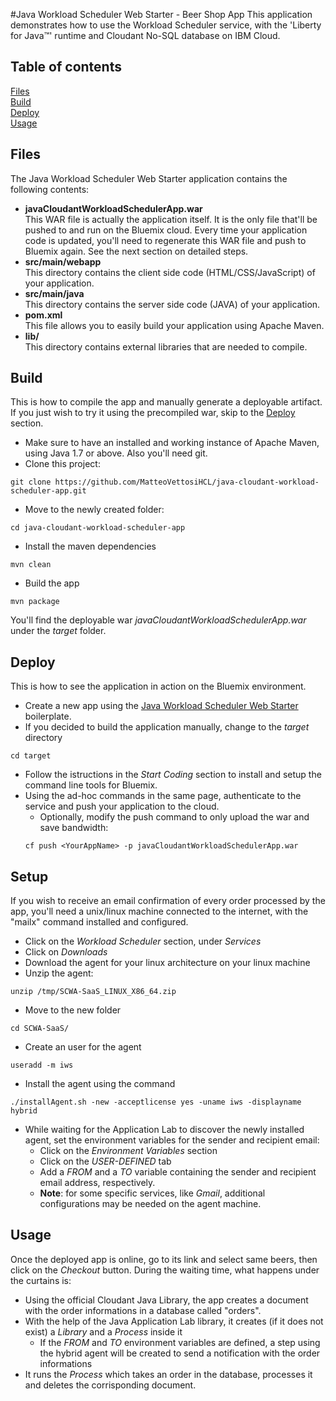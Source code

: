 #Java Workload Scheduler Web Starter - Beer Shop App
This application demonstrates how to use the Workload Scheduler service, with the 'Liberty for Java™' runtime and Cloudant No-SQL database on IBM Cloud.

## Table of contents
[Files](#files)  
[Build](#build)  
[Deploy](#deploy)  
[Usage](#usage)  

## Files
The Java Workload Scheduler Web Starter application contains the following contents:
- **javaCloudantWorkloadSchedulerApp.war**  
  This WAR file is actually the application itself. It is the only file that'll be pushed to and run on the Bluemix cloud. Every time your application code is updated, you'll need to regenerate this WAR file and push to Bluemix again. See the next section on detailed steps.
- **src/main/webapp**  
  This directory contains the client side code (HTML/CSS/JavaScript) of your application.
- **src/main/java**  
  This directory contains the server side code (JAVA) of your application.
- **pom.xml**  
  This file allows you to easily build your application using Apache Maven.
- **lib/**  
  This directory contains external libraries that are needed to compile. 
    
## Build
This is how to compile the app and manually generate a deployable artifact. If you just wish to try it using the precompiled war, skip to the [Deploy](#deploy) section.

- Make sure to have an installed and working instance of Apache Maven, using Java 1.7 or above. Also you'll need git.
- Clone this project:  
```
git clone https://github.com/MatteoVettosiHCL/java-cloudant-workload-scheduler-app.git
```
- Move to the newly created folder:  
```
cd java-cloudant-workload-scheduler-app
```
- Install the maven dependencies  
```
mvn clean
```
- Build the app  
```
mvn package
```  
You'll find the deployable war _javaCloudantWorkloadSchedulerApp.war_ under the _target_ folder.

## Deploy
This is how to see the application in action on the Bluemix environment.

- Create a new app using the [Java Workload Scheduler Web Starter](https://console.eu-gb.bluemix.net/catalog/starters/java-workload-scheduler-web-starter/) boilerplate.
- If you decided to build the application manually, change to the _target_ directory  
```
cd target
```
- Follow the istructions in the _Start Coding_ section to install and setup the command line tools for Bluemix.
- Using the ad-hoc commands in the same page, authenticate to the service and push your application to the cloud.
   - Optionally, modify the push command to only upload the war and save bandwidth:  
   ```
   cf push <YourAppName> -p javaCloudantWorkloadSchedulerApp.war
   ```

## Setup
If you wish to receive an email confirmation of every order processed by the app, you'll need a unix/linux machine connected to the internet, with the "mailx" command installed and configured.  
- Click on the _Workload Scheduler_ section, under _Services_
- Click on _Downloads_
- Download the agent for your linux architecture on your linux machine
- Unzip the agent:  
```
unzip /tmp/SCWA-SaaS_LINUX_X86_64.zip
```
- Move to the new folder  
```
cd SCWA-SaaS/
```
- Create an user for the agent  
```
useradd -m iws
```
- Install the agent using the command  
```
./installAgent.sh -new -acceptlicense yes -uname iws -displayname hybrid
```
- While waiting for the Application Lab to discover the newly installed agent, set the environment variables for the sender and recipient email:
  - Click on the _Environment Variables_ section
  - Click on the _USER-DEFINED_ tab
  - Add a _FROM_ and a _TO_ variable containing the sender and recipient email address, respectively.
  - **Note**: for some specific services, like _Gmail_, additional configurations may be needed on the agent machine.

## Usage
Once the deployed app is online, go to its link and select same beers, then click on the _Checkout_ button. During the waiting time, what happens under the curtains is:
- Using the official Cloudant Java Library, the app creates a document with the order informations in a database called "orders".
- With the help of the Java Application Lab library, it creates (if it does not exist) a _Library_ and a _Process_ inside it
  - If the _FROM_ and _TO_ environment variables are defined, a step using the hybrid agent will be created to send a notification with the order informations
- It runs the _Process_ which takes an order in the database, processes it and deletes the corrisponding document.